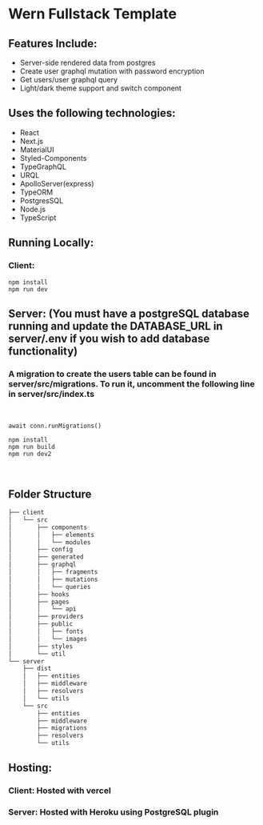 # Wern Fullstack Template

## Features Include:

- Server-side rendered data from postgres
- Create user graphql mutation with password encryption
- Get users/user graphql query
- Light/dark theme support and switch component
  <br>

## Uses the following technologies:

- React
- Next.js
- MaterialUI
- Styled-Components
- TypeGraphQL
- URQL
- ApolloServer(express)
- TypeORM
- PostgresSQL
- Node.js
- TypeScript
  <br>

## Running Locally:

### <b>Client:</b>

```
npm install
npm run dev
```

## <b>Server:</b> (You must have a postgreSQL database running and update the DATABASE_URL in server/.env if you wish to add database functionality)

### A migration to create the users table can be found in server/src/migrations. To run it, uncomment the following line in server/src/index.ts

<br>

```
await conn.runMigrations()
```

```
npm install
npm run build
npm run dev2
```

<br>

## Folder Structure

```bash
├── client
│   └── src
│       ├── components
│       │   ├── elements
│       │   └── modules
│       ├── config
│       ├── generated
│       ├── graphql
│       │   ├── fragments
│       │   ├── mutations
│       │   └── queries
│       ├── hooks
│       ├── pages
│       │   └── api
│       ├── providers
│       ├── public
│       │   ├── fonts
│       │   └── images
│       ├── styles
│       └── util
└── server
    ├── dist
    │   ├── entities
    │   ├── middleware
    │   ├── resolvers
    │   └── utils
    └── src
        ├── entities
        ├── middleware
        ├── migrations
        ├── resolvers
        └── utils
```

## Hosting:

### Client</b>: Hosted with vercel

### Server: Hosted with Heroku using PostgreSQL plugin
